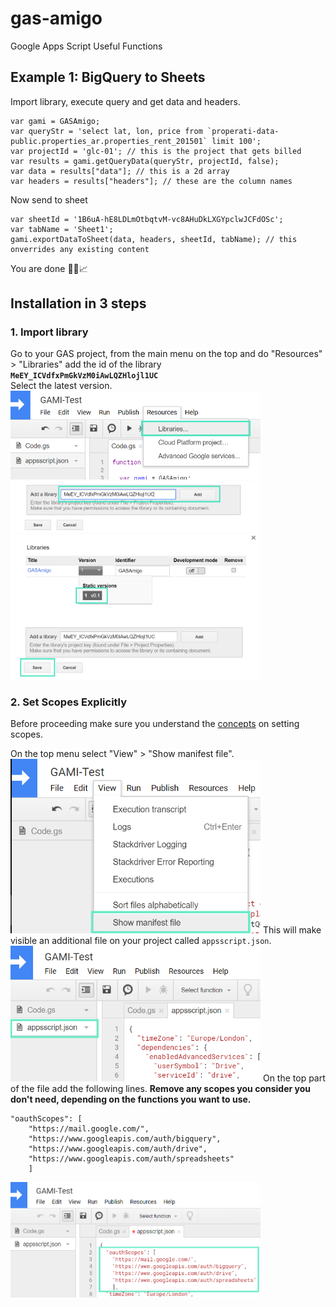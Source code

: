 # gas-amigo
Google Apps Script Useful Functions

## Example 1: BigQuery to Sheets
Import library, execute query and get data and headers.
```
var gami = GASAmigo;
var queryStr = 'select lat, lon, price from `properati-data-public.properties_ar.properties_rent_201501` limit 100';
var projectId = 'glc-01'; // this is the project that gets billed
var results = gami.getQueryData(queryStr, projectId, false);
var data = results["data"]; // this is a 2d array
var headers = results["headers"]; // these are the column names
```
Now send to sheet
```
var sheetId = '1B6uA-hE8LDLmOtbqtvM-vc8AHuDkLXGYpclwJCFdOSc';
var tabName = 'Sheet1';
gami.exportDataToSheet(data, headers, sheetId, tabName); // this onverrides any existing content
```
You are done 🧙✨📈


## Installation in 3 steps
### 1. Import library
Go to your GAS project, from the main menu on the top and do "Resources" > "Libraries" add the id of the library<br>
**`MeEY_ICVdfxPmGkVzM0iAwLQZHlojl1UC`**<br>
Select the latest version.
<img src="https://raw.githubusercontent.com/Sherm4nLC/gas-amigo/master/docs/docs01.png" width="400"/>
<img src="https://raw.githubusercontent.com/Sherm4nLC/gas-amigo/master/docs/docs02.png" width="400"/>
<img src="https://raw.githubusercontent.com/Sherm4nLC/gas-amigo/master/docs/docs03.png" width="400"/>

### 2. Set Scopes Explicitly
Before proceeding make sure you understand the [concepts](https://developers.google.com/apps-script/concepts/scopes) on setting scopes.

On the top menu select "View" > "Show manifest file".
<img src="https://raw.githubusercontent.com/Sherm4nLC/gas-amigo/master/docs/docs04.png" width="400"/>
This will make visible an additional file on your project called `appsscript.json`.
<img src="https://raw.githubusercontent.com/Sherm4nLC/gas-amigo/master/docs/docs05.png" width="400"/>
On the top part of the file add the following lines. **Remove any scopes you consider you don't need, depending on the functions you want to use.**
```
"oauthScopes": [
    "https://mail.google.com/",
    "https://www.googleapis.com/auth/bigquery",
    "https://www.googleapis.com/auth/drive",
    "https://www.googleapis.com/auth/spreadsheets"
    ]
```
<img src="https://raw.githubusercontent.com/Sherm4nLC/gas-amigo/master/docs/docs06.png" width="400"/>

